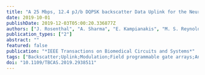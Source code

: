 ```yaml
---
title: "A 25 Mbps, 12.4 pJ/b DQPSK backscatter Data Uplink for the NeuroDisc Brain–Computer Interface"
date: 2019-10-01
publishDate: 2019-12-03T05:00:20.336877Z
authors: ["J. Rosenthal", "A. Sharma", "E. Kampianakis", "M. S. Reynolds"]
publication_types: ["2"]
abstract: ""
featured: false
publication: "*IEEE Transactions on Biomedical Circuits and Systems*"
tags: ["Backscatter;Uplink;Modulation;Field programmable gate arrays;Antennas;Biomedical measurement;Bandwidth;Backscatter communication;biomedical devices;brain computer interfaces;full-duplex radios;neural recording"]
doi: "10.1109/TBCAS.2019.2938511"
---
```


